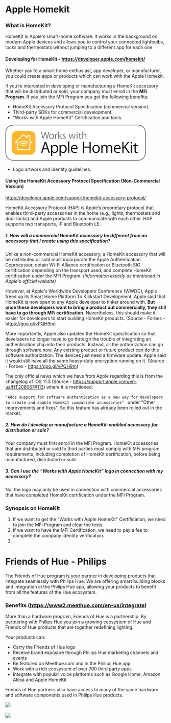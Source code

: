 # Apple Homekit


### What is HomeKit?
HomeKit is Apple's smart-home software. It works in the background on modern Apple devices and allows you to control your connected lightbulbs, locks and thermostats without jumping to a different app for each one.

#### Developing for HomeKit - https://developer.apple.com/homekit/
Whether you’re a smart home enthusiast, app developer, or manufacturer, you could create apps or products which can work with the Apple Homekit.

If you’re interested in developing or manufacturing a HomeKit accessory that will be distributed or sold, your company must enroll in the **MFi Program**. If you join the MFi Program you get the following benefits:


- HomeKit Accessory Protocol Specification (commercial version).
- Third-party SDKs for commercial development.
- “Works with Apple HomeKit” Certification and tools.

![](images/workswithapplehomekit.jpg)
- Logo artwork and identity guidelines.

#### Using the HomeKit Accessory Protocol Specification (Non-Commercial Version)
https://developer.apple.com/support/homekit-accessory-protocol/

HomeKit Accessory Protocol (HAP) is Apple’s proprietary protocol that enables third-party accessories in the home (e.g., lights, thermostats and door locks) and Apple products to communicate with each other. HAP supports two transports, IP and Bluetooth LE.

##### 1. How will a commercial HomeKit accessory be different from an accessory that I create using this specification?

Unlike a non-commercial HomeKit accessory, a HomeKit accessory that will be distributed or sold must incorporate the Apple Authentication Coprocessor, obtain Wi-Fi Alliance certification or Bluetooth SIG certification depending on the transport used, and complete HomeKit certification under the MFi Program. _(Information exactly as mentioned in Apple's official website)_

However, at Apple's Worldwide Developers Conference (WWDC), Apple freed up its Smart Home Platform To Kickstart Development. Apple said that HomeKit is now open to any Apple developer to tinker around with. **But once these developers want to bring a product out commercially, they still have to go through MFi certification.** Nevertheless, this should make it easier for developers to start building HomeKit products. (Source - Forbes - https://goo.gl/vPQH9m)

More importantly, Apple also updated the HomeKit specification so that developers no longer have to go through the trouble of integrating an authentication chip into their products. Instead, all the authorization can go through software now. Any existing product or future product can do this software authorization. The devices just need a firmware update. Apple said it would still have all the same heavy-duty encryption running on it. (Source - Forbes - https://goo.gl/vPQH9m)

The only official news which we have from Apple regarding this is from the changelog of iOS 11.3 (Source - https://support.apple.com/en-us/HT208067#113) where it is mentioned:

```"Adds support for software authentication as a new way for developers to create and enable HomeKit compatible accessories" ```
under "Other improvements and fixes". So this feature has already been rolled out in the market.

##### 2. How do I develop or manufacture a HomeKit-enabled accessory for distribution or sale?
Your company must first enroll in the MFi Program. HomeKit accessories that are distributed or sold to third parties must comply with MFi program requirements, including completion of HomeKit certification, before being manufactured, distributed or sold.
##### 3. Can I use the “Works with Apple HomeKit” logo in connection with my accessory?
No, the logo may only be used in connection with commercial accessories that have completed HomeKit certification under the MFi Program.

### Synopsis on HomeKit
1. If we want to get the "Works with Apple HomeKit" Certification, we need to join the MFi Program and clear the tests.
2. If we want to have the MFi Certification, we need to pay a fee to complete the company identity verification.
3.



# Friends of Hue - Philips

The Friends of Hue program is your partner in developing products that integrate seamlessly with Philips Hue. We are offering smart building blocks and integration in the Philips Hue app, allowing your products to benefit from all the features of the Hue ecosystem.

### Benefits (https://www2.meethue.com/en-us/integrate)

More than a hardware program, Friends of Hue is a partnership. By partnering with Philips Hue you join a growing ecosystem of Hue and Friends of Hue products that are together redefining lighting.

Your products can:

- Carry the Friends of Hue logo
- Receive brand exposure through Philips Hue marketing channels and events
- Be featured on Meethue.com and in the Philips Hue app
- Work with a rich ecosystem of over 700 third party apps
- Integrate with popular voice platforms such as Google Home, Amazon Alexa and Apple HomeKit

Friends of Hue partners also have access to many of the same hardware and software components used in Philips Hue products.

![](images/friendsofhuebenefits.png)

![](images/friendsofhuebenefits2.png)
